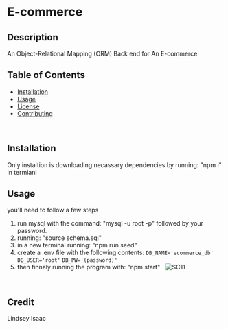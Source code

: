 # E-commerce &nbsp;
## Description

An Object-Relational Mapping (ORM) Back end for An E-commerce &nbsp;
<br>
## Table of Contents

- [Installation](#installation)
- [Usage](#usage)
- [License](#license)
- [Contributing](#contributing)
<br>

## Installation

Only instaltion is downloading necassary dependencies by running: "npm i" in termianl &nbsp;
<br>

## Usage

you'll need to follow a few steps 
1. run mysql with the command: "mysql -u root -p" followed by your password. 
2. running: "source schema.sql" 
3. in a new terminal running: "npm run seed" 
4. create a .env file with the following contents:
`DB_NAME='ecommerce_db'`
`DB_USER='root'`
`DB_PW='(password)'`
6. then finnaly running the program with: "npm start" &nbsp;
![SC11](https://github.com/JCB44/E-commerce/assets/123124957/7a9500c4-081d-41ab-8df3-70c6650a2b12)

<br>

## Credit

Lindsey Isaac &nbsp;
<br>





